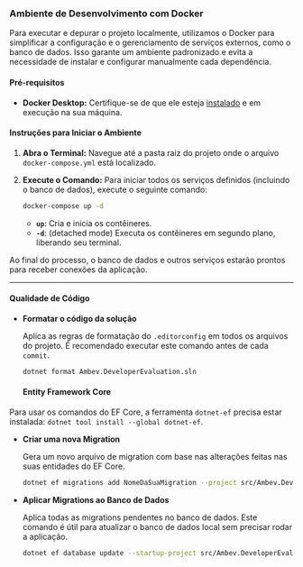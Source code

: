 ### **Ambiente de Desenvolvimento com Docker**

Para executar e depurar o projeto localmente, utilizamos o Docker para simplificar a configuração e o gerenciamento de serviços externos, como o banco de dados. Isso garante um ambiente padronizado e evita a necessidade de instalar e configurar manualmente cada dependência.

#### **Pré-requisitos**

- **Docker Desktop:** Certifique-se de que ele esteja [instalado](https://www.docker.com/products/docker-desktop/) e em execução na sua máquina.

#### **Instruções para Iniciar o Ambiente**

1.  **Abra o Terminal:** Navegue até a pasta raiz do projeto onde o arquivo `docker-compose.yml` está localizado.

2.  **Execute o Comando:** Para iniciar todos os serviços definidos (incluindo o banco de dados), execute o seguinte comando:

    ```bash
    docker-compose up -d
    ```

    - **`up`**: Cria e inicia os contêineres.
    - **`-d`**: (detached mode) Executa os contêineres em segundo plano, liberando seu terminal.

Ao final do processo, o banco de dados e outros serviços estarão prontos para receber conexões da aplicação.

---

#### **Qualidade de Código**

- **Formatar o código da solução**

  Aplica as regras de formatação do `.editorconfig` em todos os arquivos do projeto. É recomendado executar este comando antes de cada `commit`.

  ```bash
  dotnet format Ambev.DeveloperEvaluation.sln
  ```

  #### **Entity Framework Core**

Para usar os comandos do EF Core, a ferramenta `dotnet-ef` precisa estar instalada: `dotnet tool install --global dotnet-ef`.

- **Criar uma nova Migration**

  Gera um novo arquivo de migration com base nas alterações feitas nas suas entidades do EF Core.

  ```bash
  dotnet ef migrations add NomeDaSuaMigration --project src/Ambev.DeveloperEvaluation.ORM --startup-project src/Ambev.DeveloperEvaluation.WebApi
  ```

- **Aplicar Migrations ao Banco de Dados**

  Aplica todas as migrations pendentes no banco de dados. Este comando é útil para atualizar o banco de dados local sem precisar rodar a aplicação.

  ```bash
  dotnet ef database update --startup-project src/Ambev.DeveloperEvaluation.WebApi
  ```
